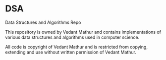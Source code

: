 # DSA
Data Structures and Algorithms Repo

This repository is owned by Vedant Mathur and contains implementations of 
various data structures and algorithms used in computer science.

All code is copyright of Vedant Mathur and is restricted from copying,
extending and use without written permission of Vedant Mathur.
